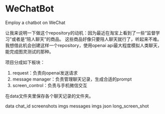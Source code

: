 # WeChatBot
Employ a chatbot on WeChat

让我来说明一下做这个repository的动机：因为最近在淘宝上看到了一些“监督学习”或者是“陪人聊天”的商品。
这些商品好像只要陪人聊天就行了，听起来不难。
我想借此机会创建这样一个repository，使用openai api最大程度模拟人类聊天，能完成图灵测试的那种。

项目分成如下板块：
1. request：负责向openai发送请求
2. message manager：负责管理聊天记录，生成合适的prompt
3. screen_control：负责与手机微信交互

在data文件夹里保存各个聊天记录的文件夹。

data
	chat_id
		screenshots
			imgs
		messages
			imgs
			json
		long_screen_shot